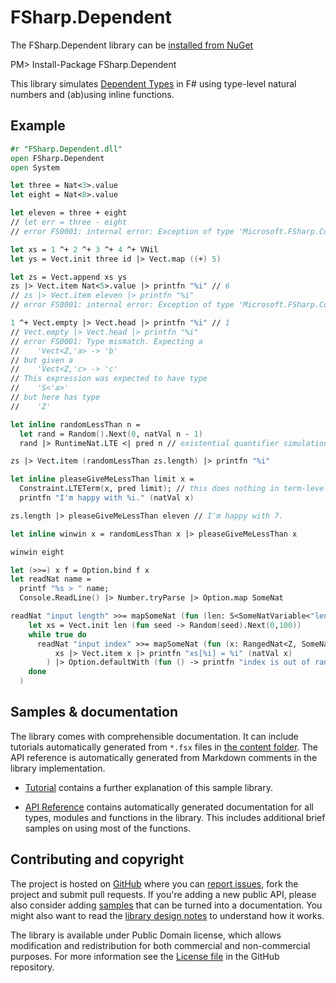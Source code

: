 FSharp.Dependent
======================

The FSharp.Dependent library can be [installed from NuGet](ttps://nuget.org/packages/FSharp.Dependent)

  PM> Install-Package FSharp.Dependent

This library simulates [Dependent Types](https://en.m.wikipedia.org/wiki/Dependent_type) in F# using type-level natural numbers and (ab)using inline functions.

Example
-------

```fsharp
#r "FSharp.Dependent.dll"
open FSharp.Dependent
open System

let three = Nat<3>.value
let eight = Nat<8>.value

let eleven = three + eight
// let err = three - eight
// error FS0001: internal error: Exception of type 'Microsoft.FSharp.Compiler.ConstraintSolver+LocallyAbortOperationThatFailsToResolveOverload' was thrown.

let xs = 1 ^+ 2 ^+ 3 ^+ 4 ^+ VNil
let ys = Vect.init three id |> Vect.map ((+) 5)

let zs = Vect.append xs ys
zs |> Vect.item Nat<5>.value |> printfn "%i" // 6
// zs |> Vect.item eleven |> printfn "%i"
// error FS0001: internal error: Exception of type 'Microsoft.FSharp.Compiler.ConstraintSolver+LocallyAbortOperationThatFailsToResolveOverload' was thrown.

1 ^+ Vect.empty |> Vect.head |> printfn "%i" // 1
// Vect.empty |> Vect.head |> printfn "%i"
// error FS0001: Type mismatch. Expecting a
//    'Vect<Z,'a> -> 'b'
// but given a
//    'Vect<Z,'c> -> 'c'
// This expression was expected to have type
//    'S<'a>'
// but here has type
//    'Z'

let inline randomLessThan n =
  let rand = Random().Next(0, natVal n - 1)
  rand |> RuntimeNat.LTE <| pred n // existential quantifier simulation

zs |> Vect.item (randomLessThan zs.length) |> printfn "%i"

let inline pleaseGiveMeLessThan limit x =
  Constraint.LTETerm(x, pred limit); // this does nothing in term-level but adds a constraint in type level, here abuses F#'s constraint solver!
  printfn "I'm happy with %i." (natVal x)

zs.length |> pleaseGiveMeLessThan eleven // I'm happy with 7.

let inline winwin x = randomLessThan x |> pleaseGiveMeLessThan x

winwin eight

let (>>=) x f = Option.bind f x
let readNat name =
  printf "%s > " name;
  Console.ReadLine() |> Number.tryParse |> Option.map SomeNat

readNat "input length" >>= mapSomeNat (fun (len: S<SomeNatVariable<"length">>) ->
    let xs = Vect.init len (fun seed -> Random(seed).Next(0,100))
    while true do
      readNat "input index" >>= mapSomeNat (fun (x: RangedNat<Z, SomeNatVariable<"length">>) ->
          xs |> Vect.item x |> printfn "xs[%i] = %i" (natVal x)
        ) |> Option.defaultWith (fun () -> printfn "index is out of range!")
    done
  )

```

Samples & documentation
-----------------------

The library comes with comprehensible documentation. 
It can include tutorials automatically generated from `*.fsx` files in [the content folder][content]. 
The API reference is automatically generated from Markdown comments in the library implementation.

 * [Tutorial](tutorial.html) contains a further explanation of this sample library.

 * [API Reference](reference/index.html) contains automatically generated documentation for all types, modules
   and functions in the library. This includes additional brief samples on using most of the
   functions.
 
Contributing and copyright
--------------------------

The project is hosted on [GitHub][gh] where you can [report issues][issues], fork 
the project and submit pull requests. If you're adding a new public API, please also 
consider adding [samples][content] that can be turned into a documentation. You might
also want to read the [library design notes][readme] to understand how it works.

The library is available under Public Domain license, which allows modification and 
redistribution for both commercial and non-commercial purposes. For more information see the 
[License file][license] in the GitHub repository. 

  [content]: https://github.com/cannorin/FSharp.Dependent/tree/master/docs/content
  [gh]: https://github.com/cannorin/FSharp.Dependent
  [issues]: https://github.com/cannorin/FSharp.Dependent/issues
  [readme]: https://github.com/cannorin/FSharp.Dependent/blob/master/README.md
  [license]: https://github.com/cannorin/FSharp.Dependent/blob/master/LICENSE.txt

